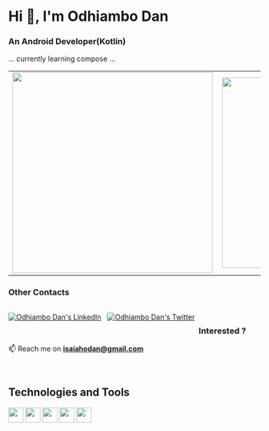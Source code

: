<!-- 
  Welcome to iTalanta Open Source!
  This repository will act as your home repo for the iTalanta/Moringa open source intern/externship.

  Please fork and update this portfolio page to fit your profile.
-->

<!-- 
  -- SECTION: INTRODUCTION
  -- 
  -->

<h1 align="left">Hi 👋, I'm Odhiambo Dan</h1>
<!-- TODO: Replace with your intro text -->
<!-- Example: Just graduated from Moringa, readyc  to start my first internship experience! -->
<h3 align="left">An Android Developer(Kotlin)</h3>
... currently learning compose ...
<br/>



<center>
  <table>
    <tr>
        <td><img width="400px" align="left" src="https://github-readme-stats.vercel.app/api?username=koleladan&count_private=true&show_icons=true&theme=dark&layout=compact" /></td>
        <td><img width="380px" align="left" src="https://github-readme-stats.vercel.app/api/top-langs/?username=koleladan&hide=html&layout=compact&theme=dark" /></td>      
    </tr>   
  </table>
</center>

<!-- SOCIALS. TODO: SWAP OUT YOUR URL AND NAME. -->
### Other Contacts
<p align="left" style="float: left;"> 
  <!-- LinkedIn -->
  <a href="https://www.linkedin.com/in/kolelaodan/" target="blank"><img src="https://img.shields.io/badge/LinkedIn-0077B5?style=for-the-badge&logo=linkedin&logoColor=white" alt="Odhiambo Dan's LinkedIn" /></a> 
  <span>&nbsp;</span>
  <!-- Twitter -->
  <a href="https://twitter.com/kolelaodan" target="blank"><img src="https://img.shields.io/badge/Twitter-1DA1F2?style=for-the-badge&logo=twitter&logoColor=white" alt="Odhiambo Dan's Twitter" /></a> 
  <span>&nbsp;</span>
  <!-- Stack overflow -->
  <!--<a href="https://stackoverflow.com/users/jente-rosseel" target="blank"><img src="https://img.shields.io/badge/gmail-FE7A16?logo=gmail&logoColor=white&style=for-the-badge)" alt="Odhiambo Dan's Gmail" /></a> -->
<!-- Section: GITHUB OVERVIEW -->

<!--<h2 align="left">My GitHub Overview</h2>

<p>&nbsp;<img align="center" src="https://github-readme-stats.vercel.app/api?username=koleladan&show_icons=true&locale=en" alt="koleladan" /></p> -->

<!-- END -->
  <!-- Other badges -->
  <!-- 
  <a href="https://stackoverflow.com/users/jente-rosseel" target="blank"><img src="https://img.shields.io/badge/stack%20overflow-FE7A16?logo=stack-overflow&logoColor=white&style=for-the-badge" alt="Jente Rosseel's Stack Overflow" /></a>  -->
</p>

<br/>


<!-- 
  -- SECTION: OVERVIEW
  -- 
  -->

<!--<h1>Overview</h1>

<!--### Get to know me

💬 I'm an expert on **software architectures for Google Cloud, AWS and/or Azure.**

📄 Know about my experiences [through my CV](about/resume.md)

🌱 I’m currently developing **a cloud-independent library for Serverless DevOps**.

⚡ Fun fact? **Find me behind the guitar 🎸, harmonica 🎺 or piano 🎹**-->

<!--### My work

<!--🔭 I’m currently working on [Elewa](https://github.com/italanta/elewa)-->
<!-- OR -->
<!--🔭 I’m currently working on [Kujali](https://github.com/italanta/kujali)-->

<!-- TODO: Update at the end of every day with your  -->
<!--🤝 About to score [this bounty](https://github.com/italanta/kujali/issues/17)!-->

<!--👨‍💻 Review my projects at [https://github.com/italanta](https://github.com/italanta) -->

### Interested ?

📫 Reach me on **isaiahodan@gmail.com**

<br />

<!-- 
  -- SECTION: MY EXPERIENCE
  -- 
  -->

<!--<h1>My experience</h1>-->

<!-- EXPERIENCE I -->
<!--<h2 align="left">Project Kujali</h2>

<p align="right"><b>2023</b></p>

<p>
  Kujali is a financial manager that allows businesses to plan for their spending through financial forecasts, and then to track their actual expenditure against what was forecasted.
</p>
<p>
  <!-- Add summary of your own contributions -->
 <!-- I have developed the base architecture for the financial management system, as well as designed and tested different cards for the development team to implement.
</p>
<br/> -->

<!-- Link in this table your actual contributions -->
<!--### My contributions

| Date     	| Issue 	| Status 	| Link 	|
|----------	|-------	|--------	|------	|
| 17/01/23 	| 🏇 Upgrade performance of financial forecasts| Completed | [#22](https://github.com/italanta/kujali/issues/22) |
<!--| 12/01/23	| 🏇 Upgrade performance of financial forecasts| Closed/Approved | [#22](https://github.com/italanta/kujali/issues/22) |-->


<h2 align="left">Technologies and Tools</h2>
<p align="left">
  <img src="https://img.shields.io/badge/Android-3DDC84?style=for-the-badge&logo=android&logoColor=white" height="30"/>
  <img src="https://img.shields.io/badge/Kotlin-0095D5?&style=for-the-badge&logo=kotlin&logoColor=white" height="30"/>
  <img src="https://img.shields.io/badge/Dart-09C5D6?&style=for-the-badge&logo=kotlin&logoColor=white" height="30"/>
  <!--<img src="https://img.shields.io/badge/Flutter-0f60d1?&style=for-the-badge&logo=kotlin&logoColor=white" height="30"/>-->
  <!--<img src="https://img.shields.io/badge/Java-ED8B00?style=for-the-badge&logo=java&logoColor=white" height="30"/>-->
  <img src="https://img.shields.io/badge/firebase-ffca28?style=for-the-badge&logo=firebase&logoColor=white" height="30"/>
  <img src="https://img.shields.io/badge/Git-F05032?style=for-the-badge&logo=git&logoColor=white" height="30"/>
 
</p>
<!-- EXPERIENCE II -->
<!--<h2 align="left">Project Elewa</h2>

<p align="right"><b>2022 - 2023</b></p>

<p>
  The Elewa "Conversational Learning Manager" is a Learning Management System (LMS) which allows organisations to design courses based on chat bots (through a visual editor).
</p>
<p>
  <!-- Add summary of your own contributions -->
 <!-- I have developed the base architecture for the visual chatbot editor, as well as was instrumental in the design of the chatbot engine.-->
</p>
<br/> 

<!-- Link in this table your actual contributions -->
<!--### My contributions

| Date     	| Issue 	| Status 	| Link 	|
|----------	|-------	|--------	|------	|
| 26/09/22 	| 🚚🏠⚡ Conversations state and model layer | Merged | [#79](https://github.com/italanta/kujali/issues/79) |
| 01/08/22 	| 🚀 Add serverless backend capabilities | Merged | [#19](https://github.com/italanta/elewa/pull/19) |
| 12/07/22 	| 🚀 Setup the application | Merged | [#2](https://github.com/italanta/elewa/pull/2) |
| 11/07/22 	| 🏠 Data model for story and story blocks | Merged | [#1](https://github.com/italanta/elewa/pull/1) | -->


<!--### The technologies I used

<p style="margin-top:10px"> <a href="https://www.typescriptlang.org/" target="_blank" rel="noreferrer"> <img src="https://raw.githubusercontent.com/devicons/devicon/master/icons/typescript/typescript-original.svg" alt="typescript" width="40" height="40"/> </a><a href="https://angular.io" target="_blank" rel="noreferrer"> <img src="https://angular.io/assets/images/logos/angular/angular.svg" alt="angular" width="40" height="40"/></a> <a href="https://www.w3.org/html/" target="_blank" rel="noreferrer"> <img src="https://raw.githubusercontent.com/devicons/devicon/master/icons/html5/html5-original-wordmark.svg" alt="html5" width="40" height="40"/> </a>  <a href="https://www.w3schools.com/css/" target="_blank" rel="noreferrer"> <img src="https://raw.githubusercontent.com/devicons/devicon/master/icons/css3/css3-original-wordmark.svg" alt="css3" width="40" height="40"/></a>  <a href="https://cloud.google.com" target="_blank" rel="noreferrer"> <img src="https://www.vectorlogo.zone/logos/google_cloud/google_cloud-icon.svg" alt="gcp" width="40" height="40"/> </a>  <a href="https://firebase.google.com/" target="_blank" rel="noreferrer"> <img src="https://www.vectorlogo.zone/logos/firebase/firebase-icon.svg" alt="firebase" width="40" height="40"/></a><a href="https://nodejs.org" target="_blank" rel="noreferrer"> <img src="https://raw.githubusercontent.com/devicons/devicon/master/icons/nodejs/nodejs-original-wordmark.svg" alt="nodejs" width="40" height="40"/> </a> </p> -->

<!-- END: EXPERIENCE I -->









<!-- 
  -- Technology list 
  PICK FROM THESE TO HIGHLIGHT THE TECHNOLOGIES YOU'VE WORKED WITH:
  --

-- Android
--
<a href="https://developer.android.com" target="_blank" rel="noreferrer"> <img src="https://raw.githubusercontent.com/devicons/devicon/master/icons/android/android-original-wordmark.svg" alt="android" width="40" height="40"/> </a> 
-- Angular
--
<a href="https://angular.io" target="_blank" rel="noreferrer"> <img src="https://angular.io/assets/images/logos/angular/angular.svg" alt="angular" width="40" height="40"/> </a> 
--
-- AWS
<a href="https://aws.amazon.com" target="_blank" rel="noreferrer"> <img src="https://raw.githubusercontent.com/devicons/devicon/master/icons/amazonwebservices/amazonwebservices-original-wordmark.svg" alt="aws" width="40" height="40"/> </a> 
--
-- Azure
<a href="https://azure.microsoft.com/en-in/" target="_blank" rel="noreferrer"> <img src="https://www.vectorlogo.zone/logos/microsoft_azure/microsoft_azure-icon.svg" alt="azure" width="40" height="40"/> </a> 
--
-- GNU
<a href="https://www.gnu.org/software/bash/" target="_blank" rel="noreferrer"> <img src="https://www.vectorlogo.zone/logos/gnu_bash/gnu_bash-icon.svg" alt="bash" width="40" height="40"/> </a> 
--
-- Bootstrap CSS
<a href="https://getbootstrap.com" target="_blank" rel="noreferrer"> <img src="https://raw.githubusercontent.com/devicons/devicon/master/icons/bootstrap/bootstrap-plain-wordmark.svg" alt="bootstrap" width="40" height="40"/> </a>
--
-- CANVASJS
<a href="https://canvasjs.com" target="_blank" rel="noreferrer"> <img src="https://raw.githubusercontent.com/Hardik0307/Hardik0307/master/assets/canvasjs-charts.svg" alt="canvasjs" width="40" height="40"/> </a> 
--
-- CHART JS
<a href="https://www.chartjs.org" target="_blank" rel="noreferrer"> <img src="https://www.chartjs.org/media/logo-title.svg" alt="chartjs" width="40" height="40"/> </a> 
-- 
-- CIRCLE CI
<a href="https://circleci.com" target="_blank" rel="noreferrer"> <img src="https://www.vectorlogo.zone/logos/circleci/circleci-icon.svg" alt="circleci" width="40" height="40"/> </a> 
--
-- CLOJURE
<a href="https://clojure.org/" target="_blank" rel="noreferrer"> <img src="https://upload.wikimedia.org/wikipedia/commons/5/5d/Clojure_logo.svg" alt="clojure" width="40" height="40"/> </a>
--
-- COCKROACH DB
<a href="https://www.cockroachlabs.com/product/cockroachdb/" target="_blank" rel="noreferrer"> <img src="https://cdn.worldvectorlogo.com/logos/cockroachdb.svg" alt="cockroachdb" width="40" height="40"/> </a> 
--
-- C++
<a href="https://www.w3schools.com/cpp/" target="_blank" rel="noreferrer"> <img src="https://raw.githubusercontent.com/devicons/devicon/master/icons/cplusplus/cplusplus-original.svg" alt="cplusplus" width="40" height="40"/> </a> 
--
-- C#
<a href="https://www.w3schools.com/cs/" target="_blank" rel="noreferrer"> <img src="https://raw.githubusercontent.com/devicons/devicon/master/icons/csharp/csharp-original.svg" alt="csharp" width="40" height="40"/> </a> 
--
-- CSS
<a href="https://www.w3schools.com/css/" target="_blank" rel="noreferrer"> <img src="https://raw.githubusercontent.com/devicons/devicon/master/icons/css3/css3-original-wordmark.svg" alt="css3" width="40" height="40"/> </a> 
--
-- CYPRESS
<a href="https://www.cypress.io" target="_blank" rel="noreferrer"> <img src="https://raw.githubusercontent.com/simple-icons/simple-icons/6e46ec1fc23b60c8fd0d2f2ff46db82e16dbd75f/icons/cypress.svg" alt="cypress" width="40" height="40"/> </a> 
--
-- D3.JS
<a href="https://d3js.org/" target="_blank" rel="noreferrer"> <img src="https://raw.githubusercontent.com/devicons/devicon/master/icons/d3js/d3js-original.svg" alt="d3js" width="40" height="40"/> </a> 
--
-- DART
<a href="https://dart.dev" target="_blank" rel="noreferrer"> <img src="https://www.vectorlogo.zone/logos/dartlang/dartlang-icon.svg" alt="dart" width="40" height="40"/> </a> 
--
-- DOCKER
<a href="https://www.docker.com/" target="_blank" rel="noreferrer"> <img src="https://raw.githubusercontent.com/devicons/devicon/master/icons/docker/docker-original-wordmark.svg" alt="docker" width="40" height="40"/> </a> 
--
-- .NET FRAMEWORK
<a href="https://dotnet.microsoft.com/" target="_blank" rel="noreferrer"> <img src="https://raw.githubusercontent.com/devicons/devicon/master/icons/dot-net/dot-net-original-wordmark.svg" alt="dotnet" width="40" height="40"/> </a> 
--
-- ELASTIC SEARCH
<a href="https://www.elastic.co" target="_blank" rel="noreferrer"> <img src="https://www.vectorlogo.zone/logos/elastic/elastic-icon.svg" alt="elasticsearch" width="40" height="40"/> </a> 
--
-- ELECTRON.JS
<a href="https://www.electronjs.org" target="_blank" rel="noreferrer"> <img src="https://raw.githubusercontent.com/devicons/devicon/master/icons/electron/electron-original.svg" alt="electron" width="40" height="40"/> </a> 
--
-- EXPRESS.JS
<a href="https://expressjs.com" target="_blank" rel="noreferrer"> <img src="https://raw.githubusercontent.com/devicons/devicon/master/icons/express/express-original-wordmark.svg" alt="express" width="40" height="40"/> </a> 
--
-- FIGMA
<a href="https://www.figma.com/" target="_blank" rel="noreferrer"> <img src="https://www.vectorlogo.zone/logos/figma/figma-icon.svg" alt="figma" width="40" height="40"/> </a> 
--
-- FIREBASE
<a href="https://firebase.google.com/" target="_blank" rel="noreferrer"> <img src="https://www.vectorlogo.zone/logos/firebase/firebase-icon.svg" alt="firebase" width="40" height="40"/> </a> 
-- 
-- FLUTTER
<a href="https://flutter.dev" target="_blank" rel="noreferrer"> <img src="https://www.vectorlogo.zone/logos/flutterio/flutterio-icon.svg" alt="flutter" width="40" height="40"/> </a> 
--
-- GOOGLE CLOUD
<a href="https://cloud.google.com" target="_blank" rel="noreferrer"> <img src="https://www.vectorlogo.zone/logos/google_cloud/google_cloud-icon.svg" alt="gcp" width="40" height="40"/> </a> 
--
-- GIT
<a href="https://git-scm.com/" target="_blank" rel="noreferrer"> <img src="https://www.vectorlogo.zone/logos/git-scm/git-scm-icon.svg" alt="git" width="40" height="40"/> </a> 
--
-- GOLANG
<a href="https://golang.org" target="_blank" rel="noreferrer"> <img src="https://raw.githubusercontent.com/devicons/devicon/master/icons/go/go-original.svg" alt="go" width="40" height="40"/> </a> 
--
-- GULP
<a href="https://gulpjs.com" target="_blank" rel="noreferrer"> <img src="https://raw.githubusercontent.com/devicons/devicon/master/icons/gulp/gulp-plain.svg" alt="gulp" width="40" height="40"/> </a> 
--
-- HASKELL
<a href="https://www.haskell.org/" target="_blank" rel="noreferrer"> <img src="https://upload.wikimedia.org/wikipedia/commons/1/1c/Haskell-Logo.svg" alt="haskell" width="40" height="40"/> </a> 
--
-- HTML5
<a href="https://www.w3.org/html/" target="_blank" rel="noreferrer"> <img src="https://raw.githubusercontent.com/devicons/devicon/master/icons/html5/html5-original-wordmark.svg" alt="html5" width="40" height="40"/> </a> 
--
-- ADOBE ILLUSTRATOR
<a href="https://www.adobe.com/in/products/illustrator.html" target="_blank" rel="noreferrer"> <img src="https://www.vectorlogo.zone/logos/adobe_illustrator/adobe_illustrator-icon.svg" alt="illustrator" width="40" height="40"/> </a> 
--
-- INVISION APP
<a href="https://www.invisionapp.com/" target="_blank" rel="noreferrer"> <img src="https://www.vectorlogo.zone/logos/invisionapp/invisionapp-icon.svg" alt="invision" width="40" height="40"/> </a> 
--
-- Javascript
<a href="https://developer.mozilla.org/en-US/docs/Web/JavaScript" target="_blank" rel="noreferrer"> <img src="https://raw.githubusercontent.com/devicons/devicon/master/icons/javascript/javascript-original.svg" alt="javascript" width="40" height="40"/> </a> 
--
-- JENKINS
<a href="https://www.jenkins.io" target="_blank" rel="noreferrer"> <img src="https://www.vectorlogo.zone/logos/jenkins/jenkins-icon.svg" alt="jenkins" width="40" height="40"/> </a> 
--
-- JEST
<a href="https://jestjs.io" target="_blank" rel="noreferrer"> <img src="https://www.vectorlogo.zone/logos/jestjsio/jestjsio-icon.svg" alt="jest" width="40" height="40"/> </a> 
--
-- KAFKA
<a href="https://kafka.apache.org/" target="_blank" rel="noreferrer"> <img src="https://www.vectorlogo.zone/logos/apache_kafka/apache_kafka-icon.svg" alt="kafka" width="40" height="40"/> </a> 
--
-- KOTLIN
<a href="https://kotlinlang.org" target="_blank" rel="noreferrer"> <img src="https://www.vectorlogo.zone/logos/kotlinlang/kotlinlang-icon.svg" alt="kotlin" width="40" height="40"/> </a> 
--
-- KUBERNETES
<a href="https://kubernetes.io" target="_blank" rel="noreferrer"> <img src="https://www.vectorlogo.zone/logos/kubernetes/kubernetes-icon.svg" alt="kubernetes" width="40" height="40"/> </a> 
--
-- LINUX
<a href="https://www.linux.org/" target="_blank" rel="noreferrer"> <img src="https://raw.githubusercontent.com/devicons/devicon/master/icons/linux/linux-original.svg" alt="linux" width="40" height="40"/> </a> 
--
-- MATERIAL DESIGN
<a href="https://materializecss.com/" target="_blank" rel="noreferrer"> <img src="https://raw.githubusercontent.com/prplx/svg-logos/5585531d45d294869c4eaab4d7cf2e9c167710a9/svg/materialize.svg" alt="materialize" width="40" height="40"/> </a> 
--
-- Matlab
<a href="https://www.mathworks.com/" target="_blank" rel="noreferrer"> <img src="https://upload.wikimedia.org/wikipedia/commons/2/21/Matlab_Logo.png" alt="matlab" width="40" height="40"/> </a> 
--
-- MongoDB
<a href="https://www.mongodb.com/" target="_blank" rel="noreferrer"> <img src="https://raw.githubusercontent.com/devicons/devicon/master/icons/mongodb/mongodb-original-wordmark.svg" alt="mongodb" width="40" height="40"/> </a> 
--
-- SQL Server
<a href="https://www.microsoft.com/en-us/sql-server" target="_blank" rel="noreferrer"> <img src="https://www.svgrepo.com/show/303229/microsoft-sql-server-logo.svg" alt="mssql" width="40" height="40"/> </a>
--
-- MySQL
<a href="https://www.mysql.com/" target="_blank" rel="noreferrer"> <img src="https://raw.githubusercontent.com/devicons/devicon/master/icons/mysql/mysql-original-wordmark.svg" alt="mysql" width="40" height="40"/> </a>
--
-- NestJS
<a href="https://nestjs.com/" target="_blank" rel="noreferrer"> <img src="https://raw.githubusercontent.com/devicons/devicon/master/icons/nestjs/nestjs-plain.svg" alt="nestjs" width="40" height="40"/> </a> 
--
-- NGINX
<a href="https://www.nginx.com" target="_blank" rel="noreferrer"> <img src="https://raw.githubusercontent.com/devicons/devicon/master/icons/nginx/nginx-original.svg" alt="nginx" width="40" height="40"/> </a> 
--
-- NODE KJS
<a href="https://nodejs.org" target="_blank" rel="noreferrer"> <img src="https://raw.githubusercontent.com/devicons/devicon/master/icons/nodejs/nodejs-original-wordmark.svg" alt="nodejs" width="40" height="40"/> </a> 
--
-- OPEN CV
<a href="https://opencv.org/" target="_blank" rel="noreferrer"> <img src="https://www.vectorlogo.zone/logos/opencv/opencv-icon.svg" alt="opencv" width="40" height="40"/> </a>
--
-- PANDAS
<a href="https://pandas.pydata.org/" target="_blank" rel="noreferrer"> <img src="https://raw.githubusercontent.com/devicons/devicon/2ae2a900d2f041da66e950e4d48052658d850630/icons/pandas/pandas-original.svg" alt="pandas" width="40" height="40"/> </a> 
--
-- PHOTOSHOP
<a href="https://www.photoshop.com/en" target="_blank" rel="noreferrer"> <img src="https://raw.githubusercontent.com/devicons/devicon/master/icons/photoshop/photoshop-line.svg" alt="photoshop" width="40" height="40"/> </a> 
--
-- PHP
<a href="https://www.php.net" target="_blank" rel="noreferrer"> <img src="https://raw.githubusercontent.com/devicons/devicon/master/icons/php/php-original.svg" alt="php" width="40" height="40"/> </a> 
-- 
-- POSTGRES SQL
<a href="https://www.postgresql.org" target="_blank" rel="noreferrer"> <img src="https://raw.githubusercontent.com/devicons/devicon/master/icons/postgresql/postgresql-original-wordmark.svg" alt="postgresql" width="40" height="40"/> </a> 
--
-- POSTMAN
<a href="https://postman.com" target="_blank" rel="noreferrer"> <img src="https://www.vectorlogo.zone/logos/getpostman/getpostman-icon.svg" alt="postman" width="40" height="40"/> </a>
--
-- PUPPETEER
<a href="https://github.com/puppeteer/puppeteer" target="_blank" rel="noreferrer"> <img src="https://www.vectorlogo.zone/logos/pptrdev/pptrdev-official.svg" alt="puppeteer" width="40" height="40"/> </a> 
--
-- PYTHON
<a href="https://www.python.org" target="_blank" rel="noreferrer"> <img src="https://raw.githubusercontent.com/devicons/devicon/master/icons/python/python-original.svg" alt="python" width="40" height="40"/> </a> 
--
-- PYTORCH
<a href="https://pytorch.org/" target="_blank" rel="noreferrer"> <img src="https://www.vectorlogo.zone/logos/pytorch/pytorch-icon.svg" alt="pytorch" width="40" height="40"/> </a> 
--
-- QT
<a href="https://www.qt.io/" target="_blank" rel="noreferrer"> <img src="https://upload.wikimedia.org/wikipedia/commons/0/0b/Qt_logo_2016.svg" alt="qt" width="40" height="40"/> </a> 
--
-- RABBITMQ
<a href="https://www.rabbitmq.com" target="_blank" rel="noreferrer"> <img src="https://www.vectorlogo.zone/logos/rabbitmq/rabbitmq-icon.svg" alt="rabbitMQ" width="40" height="40"/> </a> 
--
-- RUBY ON RAILS
<a href="https://rubyonrails.org" target="_blank" rel="noreferrer"> <img src="https://raw.githubusercontent.com/devicons/devicon/master/icons/rails/rails-original-wordmark.svg" alt="rails" width="40" height="40"/> </a> 
-- 
-- REACT
<a href="https://reactjs.org/" target="_blank" rel="noreferrer"> <img src="https://raw.githubusercontent.com/devicons/devicon/master/icons/react/react-original-wordmark.svg" alt="react" width="40" height="40"/> </a> 
--
-- REACT NATIVE
<a href="https://reactnative.dev/" target="_blank" rel="noreferrer"> <img src="https://reactnative.dev/img/header_logo.svg" alt="reactnative" width="40" height="40"/> </a>
--
-- REDUX
<a href="https://redux.js.org" target="_blank" rel="noreferrer"> <img src="https://raw.githubusercontent.com/devicons/devicon/master/icons/redux/redux-original.svg" alt="redux" width="40" height="40"/> </a> 
--
-- RUBY
<a href="https://www.ruby-lang.org/en/" target="_blank" rel="noreferrer"> <img src="https://raw.githubusercontent.com/devicons/devicon/master/icons/ruby/ruby-original.svg" alt="ruby" width="40" height="40"/> </a> 
--
-- RUST
<a href="https://www.rust-lang.org" target="_blank" rel="noreferrer"> <img src="https://raw.githubusercontent.com/devicons/devicon/master/icons/rust/rust-plain.svg" alt="rust" width="40" height="40"/> </a> 
--
-- SCULLY
<a href="https://scully.io/" target="_blank" rel="noreferrer"> <img src="https://raw.githubusercontent.com/scullyio/scully/main/assets/logos/SVG/scullyio-icon.svg" alt="scully" width="40" height="40"/> </a> 
--
-- SVELTE
<a href="https://svelte.dev" target="_blank" rel="noreferrer"> <img src="https://upload.wikimedia.org/wikipedia/commons/1/1b/Svelte_Logo.svg" alt="svelte" width="40" height="40"/> </a> 
-- 
-- TENSORFLOW
<a href="https://www.tensorflow.org" target="_blank" rel="noreferrer"> <img src="https://www.vectorlogo.zone/logos/tensorflow/tensorflow-icon.svg" alt="tensorflow" width="40" height="40"/> </a> 
-- 
-- TYPESCRIPT
<a href="https://www.typescriptlang.org/" target="_blank" rel="noreferrer"> <img src="https://raw.githubusercontent.com/devicons/devicon/master/icons/typescript/typescript-original.svg" alt="typescript" width="40" height="40"/> </a> 
--
-- UNITY
<a href="https://unity.com/" target="_blank" rel="noreferrer"> <img src="https://www.vectorlogo.zone/logos/unity3d/unity3d-icon.svg" alt="unity" width="40" height="40"/> </a> 
--
-- VUE.JS
<a href="https://vuejs.org/" target="_blank" rel="noreferrer"> <img src="https://raw.githubusercontent.com/devicons/devicon/master/icons/vuejs/vuejs-original-wordmark.svg" alt="vuejs" width="40" height="40"/> </a> 
--
-- WEBPACK
<a href="https://webpack.js.org" target="_blank" rel="noreferrer"> <img src="https://raw.githubusercontent.com/devicons/devicon/d00d0969292a6569d45b06d3f350f463a0107b0d/icons/webpack/webpack-original-wordmark.svg" alt="webpack" width="40" height="40"/> </a> 
-- 
-- ADOBE XD
<a href="https://www.adobe.com/products/xd.html" target="_blank" rel="noreferrer"> <img src="https://cdn.worldvectorlogo.com/logos/adobe-xd.svg" alt="xd" width="40" height="40"/> </a> 
--
-- ZAPIER
<a href="https://zapier.com" target="_blank" rel="noreferrer"> <img src="https://www.vectorlogo.zone/logos/zapier/zapier-icon.svg" alt="zapier" width="40" height="40"/> </a> </p>
-->
